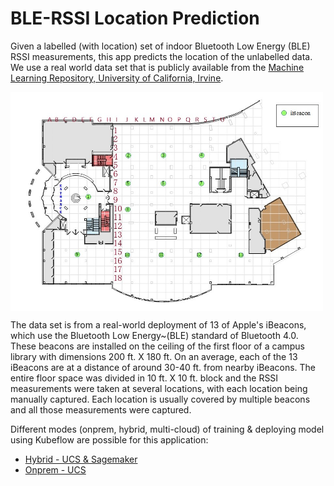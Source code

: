 # BLE-RSSI Location Prediction

Given a labelled (with location) set of indoor Bluetooth Low Energy (BLE)
RSSI measurements, this app predicts the location of the unlabelled data.
We use a real world data set that is publicly
available from the [Machine Learning Repository, University of
California, Irvine](https://archive.ics.uci.edu/ml/datasets/BLE+RSSI+Dataset+for+Indoor+localization+and+Navigation#).

<img src="./onprem/pictures/iBeacon_Layout.jpg" width="500" align="middle"/>

The data set is from a real-world deployment of 13 of Apple's iBeacons,
which
use the Bluetooth Low Energy~(BLE) standard of Bluetooth 4.0.
These beacons are installed on the ceiling of the first floor of a campus library with dimensions 200 ft. X 180 ft.
On an average, each of the 13
iBeacons are at a distance of around 30-40 ft. from nearby iBeacons.
The entire floor
space was divided in 10 ft. X 10 ft. block and the RSSI
measurements were taken at several
locations, with each location being manually captured.
Each location is usually covered by multiple beacons and all those
measurements were captured.

Different modes (onprem, hybrid, multi-cloud) of training & deploying model using Kubeflow are possible for this application:
  - [Hybrid - UCS & Sagemaker ](./hybrid-aws)
  - [Onprem - UCS ](./onprem)
